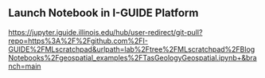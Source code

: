 ## Launch Notebook in I-GUIDE Platform

https://jupyter.iguide.illinois.edu/hub/user-redirect/git-pull?repo=https%3A%2F%2Fgithub.com%2FI-GUIDE%2FMLscratchpad&urlpath=lab%2Ftree%2FMLscratchpad%2FBlogNotebooks%2Fgeospatial_examples%2FTasGeologyGeospatial.ipynb+&branch=main
